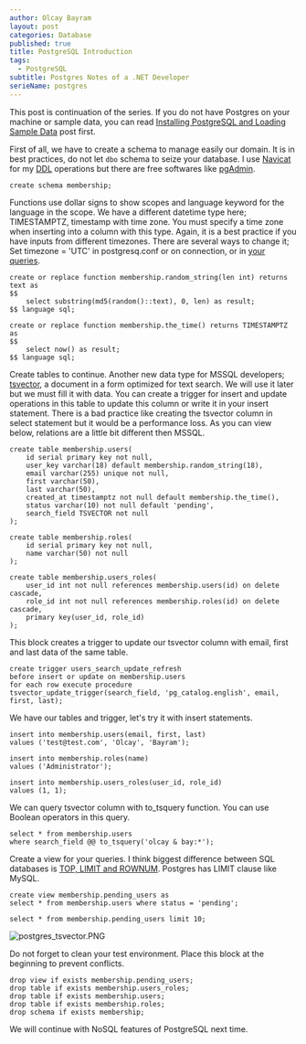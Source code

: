 ```yaml
---
author: Olcay Bayram
layout: post
categories: Database
published: true
title: PostgreSQL Introduction
tags:
  - PostgreSQL
subtitle: Postgres Notes of a .NET Developer
serieName: postgres
---
```

This post is continuation of the series. If you do not have Postgres on your machine or sample data, you can read [Installing PostgreSQL and Loading Sample Data](http://olcay.dev/2017/05/05/installing-postgresql-and-loading-sample-data/) post first.

First of all, we have to create a schema to manage easily our domain. It is in best practices, do not let `dbo` schema to seize your database. I use [Navicat](https://www.navicat.com/products/navicat-for-postgresql) for my [DDL](http://www.w3schools.in/mysql/ddl-dml-dcl/) operations but there are free softwares like [pgAdmin](https://www.pgadmin.org/).

    create schema membership;

Functions use dollar signs to show scopes and language keyword for the language in the scope. We have a different datetime type here; TIMESTAMPTZ, timestamp with time zone. You must specify a time zone when inserting into a column with this type. Again, it is a best practice if you have inputs from different timezones. There are several ways to change it; Set timezone = 'UTC' in postgresq.conf or on connection, or in [your queries](https://www.postgresql.org/docs/current/static/functions-datetime.html#FUNCTIONS-DATETIME-ZONECONVERT).
	
	create or replace function membership.random_string(len int) returns text as
	$$
		select substring(md5(random()::text), 0, len) as result;
	$$ language sql;

	create or replace function membership.the_time() returns TIMESTAMPTZ as
	$$
		select now() as result;
	$$ language sql;
	
<!--more-->

Create tables to continue. Another new data type for MSSQL developers; [tsvector](https://www.postgresql.org/docs/current/static/datatype-textsearch.html), a document in a form optimized for text search. We will use it later but we must fill it with data. You can create a trigger for insert and update operations in this table to update this column or write it in your insert statement. There is a bad practice like creating the tsvector column in select statement but it would be a performance loss.
As you can view below, relations are a little bit different then MSSQL.

	create table membership.users(
		id serial primary key not null,
		user_key varchar(18) default membership.random_string(18),
		email varchar(255) unique not null,
		first varchar(50),
		last varchar(50),
		created_at timestamptz not null default membership.the_time(),
		status varchar(10) not null default 'pending',
		search_field TSVECTOR not null
	);

	create table membership.roles(
		id serial primary key not null,
		name varchar(50) not null
	);

	create table membership.users_roles(
		user_id int not null references membership.users(id) on delete cascade,
		role_id int not null references membership.roles(id) on delete cascade,
		primary key(user_id, role_id)
	);
	
This block creates a trigger to update our tsvector column with email, first and last data of the same table.

	create trigger users_search_update_refresh
	before insert or update on membership.users
	for each row execute procedure
	tsvector_update_trigger(search_field, 'pg_catalog.english', email, first, last);
	
We have our tables and trigger, let's try it with insert statements.

	insert into membership.users(email, first, last)
	values ('test@test.com', 'Olcay', 'Bayram');

	insert into membership.roles(name)
	values ('Administrator');

	insert into membership.users_roles(user_id, role_id)
	values (1, 1);

We can query tsvector column with to_tsquery function. You can use Boolean operators in this query.

	select * from membership.users
	where search_field @@ to_tsquery('olcay & bay:*');

Create a view for your queries. I think biggest difference between SQL databases is [TOP, LIMIT and ROWNUM](https://www.w3schools.com/sqL/sql_top.asp). Postgres has LIMIT clause like MySQL.
	
	create view membership.pending_users as
	select * from membership.users where status = 'pending';

	select * from membership.pending_users limit 10;
    
![postgres_tsvector.PNG]({{site.baseurl}}/img/postgres_tsvector.PNG)

Do not forget to clean your test environment. Place this block at the beginning to prevent conflicts.

	drop view if exists membership.pending_users;
	drop table if exists membership.users_roles;
	drop table if exists membership.users;
	drop table if exists membership.roles;
	drop schema if exists membership;
	
We will continue with NoSQL features of PostgreSQL next time.
